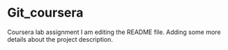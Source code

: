 # Git_coursera
Coursera lab assignment
I am editing the README file. Adding some more details about the project 
description.
